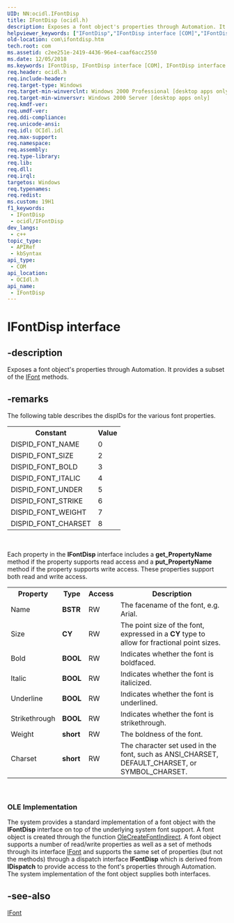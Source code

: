 ```yaml
---
UID: NN:ocidl.IFontDisp
title: IFontDisp (ocidl.h)
description: Exposes a font object's properties through Automation. It provides a subset of the IFont methods.
helpviewer_keywords: ["IFontDisp","IFontDisp interface [COM]","IFontDisp interface [COM]","described","_ctrl_ifontdisp","com.ifontdisp","ocidl/IFontDisp"]
old-location: com\ifontdisp.htm
tech.root: com
ms.assetid: c2ee251e-2419-4436-96e4-caaf6acc2550
ms.date: 12/05/2018
ms.keywords: IFontDisp, IFontDisp interface [COM], IFontDisp interface [COM],described, _ctrl_ifontdisp, com.ifontdisp, ocidl/IFontDisp
req.header: ocidl.h
req.include-header: 
req.target-type: Windows
req.target-min-winverclnt: Windows 2000 Professional [desktop apps only]
req.target-min-winversvr: Windows 2000 Server [desktop apps only]
req.kmdf-ver: 
req.umdf-ver: 
req.ddi-compliance: 
req.unicode-ansi: 
req.idl: OCIdl.idl
req.max-support: 
req.namespace: 
req.assembly: 
req.type-library: 
req.lib: 
req.dll: 
req.irql: 
targetos: Windows
req.typenames: 
req.redist: 
ms.custom: 19H1
f1_keywords:
 - IFontDisp
 - ocidl/IFontDisp
dev_langs:
 - c++
topic_type:
 - APIRef
 - kbSyntax
api_type:
 - COM
api_location:
 - OCIdl.h
api_name:
 - IFontDisp
---
```


# IFontDisp interface


## -description

Exposes a font object's properties through Automation. It provides a subset of the <a href="/windows/desktop/api/ocidl/nn-ocidl-ifont">IFont</a> methods.

## -remarks

The following table describes the dispIDs for the various font properties.

<table>
<tr>
<th>Constant</th>
<th>Value</th>
</tr>
<tr>
<td>DISPID_FONT_NAME

</td>
<td>0</td>
</tr>
<tr>
<td>DISPID_FONT_SIZE
</td>
<td>2</td>
</tr>
<tr>
<td>DISPID_FONT_BOLD
</td>
<td>3</td>
</tr>
<tr>
<td>DISPID_FONT_ITALIC
</td>
<td>4</td>
</tr>
<tr>
<td>DISPID_FONT_UNDER
</td>
<td>5</td>
</tr>
<tr>
<td>DISPID_FONT_STRIKE
</td>
<td>6</td>
</tr>
<tr>
<td>DISPID_FONT_WEIGHT
</td>
<td>7</td>
</tr>
<tr>
<td>DISPID_FONT_CHARSET
</td>
<td>8</td>
</tr>
</table>
 

Each property in the <b>IFontDisp</b> interface includes a <b>get_PropertyName</b> method if the property supports read access and a <b>put_PropertyName</b> method if the property supports write access. These properties support both read and write access.

<table>
<tr>
<th>Property</th>
<th>Type</th>
<th>Access</th>
<th>Description</th>
</tr>
<tr>
<td>Name</td>
<td><b>BSTR</b></td>
<td>RW</td>
<td>The facename of the font, e.g. Arial.
</td>
</tr>
<tr>
<td>Size</td>
<td><b>CY</b></td>
<td>RW</td>
<td>The point size of the font, expressed in a <b>CY</b> type to allow for fractional point sizes.
</td>
</tr>
<tr>
<td>Bold</td>
<td><b>BOOL</b></td>
<td>RW</td>
<td>Indicates whether the font is boldfaced.
</td>
</tr>
<tr>
<td>Italic</td>
<td><b>BOOL</b></td>
<td>RW</td>
<td>Indicates whether the font is italicized.
</td>
</tr>
<tr>
<td>Underline</td>
<td><b>BOOL</b></td>
<td>RW</td>
<td>Indicates whether the font is underlined.
</td>
</tr>
<tr>
<td>Strikethrough</td>
<td><b>BOOL</b></td>
<td>RW</td>
<td>Indicates whether the font is strikethrough.
</td>
</tr>
<tr>
<td>Weight</td>
<td><b>short</b></td>
<td>RW</td>
<td>The boldness of the font.
</td>
</tr>
<tr>
<td>Charset</td>
<td><b>short</b></td>
<td>RW</td>
<td>The character set used in the font, such as ANSI_CHARSET, DEFAULT_CHARSET, or SYMBOL_CHARSET.
</td>
</tr>
</table>
 

<h3><a id="OLE_Implementation"></a><a id="ole_implementation"></a><a id="OLE_IMPLEMENTATION"></a>OLE Implementation</h3>
The system provides a standard implementation of a font object with the <b>IFontDisp</b> interface on top of the underlying system font support. A font object is created through the function <a href="/windows/desktop/api/olectl/nf-olectl-olecreatefontindirect">OleCreateFontIndirect</a>. A font object supports a number of read/write properties as well as a set of methods through its interface <a href="/windows/desktop/api/ocidl/nn-ocidl-ifont">IFont</a> and supports the same set of properties (but not the methods) through a dispatch interface <b>IFontDisp</b> which is derived from <b>IDispatch</b> to provide access to the font's properties through Automation. The system implementation of the font object supplies both interfaces.

## -see-also

<a href="/windows/desktop/api/ocidl/nn-ocidl-ifont">IFont</a>